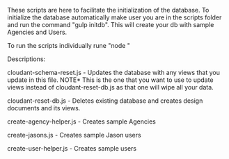 These scripts are here to facilitate the initialization of the database. To
initialize the database automatically make user you are in the scripts folder
and run the command "gulp initdb". This will create your db with sample Agencies
and Users.

To run the scripts individually rune "node <filename>"


Descriptions:

cloudant-schema-reset.js - Updates the database with any views that you update
in this file. NOTE* This is the one that you want to use to update views instead
of cloudant-reset-db.js as that one will wipe all your data.

cloudant-reset-db.js - Deletes existing database and creates design documents
and its views.

create-agency-helper.js - Creates sample Agencies

create-jasons.js - Creates sample Jason users

create-user-helper.js - Creates sample users
